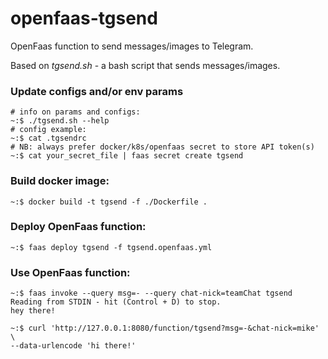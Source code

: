 # openfaas-tgsend
OpenFaas function to send messages/images to Telegram.

Based on _tgsend.sh_ - a bash script that sends messages/images.

### Update configs and/or env params
```
# info on params and configs:
~:$ ./tgsend.sh --help
# config example:
~:$ cat .tgsendrc
# NB: always prefer docker/k8s/openfaas secret to store API token(s)
~:$ cat your_secret_file | faas secret create tgsend
```
### Build docker image:
```
~:$ docker build -t tgsend -f ./Dockerfile .
```

### Deploy OpenFaas function:
```
~:$ faas deploy tgsend -f tgsend.openfaas.yml
```

### Use OpenFaas function:
```
~:$ faas invoke --query msg=- --query chat-nick=teamChat tgsend
Reading from STDIN - hit (Control + D) to stop.
hey there!
```
```
~:$ curl 'http://127.0.0.1:8080/function/tgsend?msg=-&chat-nick=mike' \
--data-urlencode 'hi there!'
```
